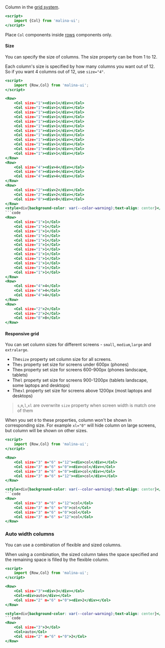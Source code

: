 Column in the [grid system](#grid).

```htm
<script>
    import {Col} from 'malina-ui';
</script>
```

Place `Col` components inside [rows](#row) components only.

#### Size

You can specify the size of columns. The size property can be from 1 to 12.

Each column's size is specified by how many columns you want out of 12. So if you want 4 columns out of 12, use `size="4"`.

```htm example
<script>
    import {Row,Col} from 'malina-ui';
</script>

<Row>
    <Col size="1"><div>1</div></Col>
    <Col size="1"><div>1</div></Col>
    <Col size="1"><div>1</div></Col>
    <Col size="1"><div>1</div></Col>
    <Col size="1"><div>1</div></Col>
    <Col size="1"><div>1</div></Col>
    <Col size="1"><div>1</div></Col>
    <Col size="1"><div>1</div></Col>
    <Col size="1"><div>1</div></Col>
    <Col size="1"><div>1</div></Col>
    <Col size="1"><div>1</div></Col>
    <Col size="1"><div>1</div></Col>
</Row>
<Row>
    <Col size="4"><div>4</div></Col>
    <Col size="4"><div>4</div></Col>
    <Col size="4"><div>4</div></Col>
</Row>
<Row>
    <Col size="2"><div>2</div></Col>
    <Col size="2"><div>2</div></Col>
    <Col size="8"><div>8</div></Col>
</Row>
<style>div{background-color: var(--color-warning);text-align: center}</style>
```code
<Row>
    <Col size="1">1</Col>
    <Col size="1">1</Col>
    <Col size="1">1</Col>
    <Col size="1">1</Col>
    <Col size="1">1</Col>
    <Col size="1">1</Col>
    <Col size="1">1</Col>
    <Col size="1">1</Col>
    <Col size="1">1</Col>
    <Col size="1">1</Col>
    <Col size="1">1</Col>
    <Col size="1">1</Col>
</Row>
<Row>
    <Col size="4">4</Col>
    <Col size="4">4</Col>
    <Col size="4">4</Col>
</Row>
<Row>
    <Col size="2">2</Col>
    <Col size="2">2</Col>
    <Col size="8">8</Col>
</Row>
```

#### Responsive grid

You can set column sizes for different screens - `small`, `medium`,`large` and `extralarge`. 


* The`size` property set column size for all screens.
* The`s` property set size for screens under 600px (phones)
* The`m` property set size for screens 600-900px (phones landscape, tablets)
* The`l` property set size for screens 900-1200px (tablets landscape, some laptops and desktops)
* The`xl` property set size for screens above 1200px (most laptops and desktops)

> `s`,`m`,`l`,`xl` are overwrite `size` property when screen width is match one of them

When you set `0` to these properties, column won't be shown in corresponding size. For example `xl="0"` will hide column on large screens, but column will be shown on other sizes. 


```htm example
<script>
    import {Row,Col} from 'malina-ui';
</script>

<Row>
    <Col size="3" m="6" s="12"><div>col</div></Col>
    <Col size="3" m="6" s="0"><div>col</div></Col>
    <Col size="3" m="6" s="0"><div>col</div></Col>
    <Col size="3" m="6" s="12"><div>col</div></Col>
</Row>

<style>div{background-color: var(--color-warning);text-align: center}</style>
```code
<Row>
    <Col size="3" m="6" s="12">col</Col>
    <Col size="3" m="6" s="0">col</Col>
    <Col size="3" m="6" s="0">col</Col>
    <Col size="3" m="6" s="12">col</Col>
</Row>
```


### Auto width columns

You can use a combination of flexible and sized columns.

When using a combination, the sized column takes the space specified and the remaining space is filled by the flexible column.

```htm example
<script>
    import {Row,Col} from 'malina-ui';
</script>

<Row>
    <Col size="3"><div>3</div></Col>
    <Col><div>auto</div></Col>
    <Col size="2" m="6" s="0"><div>2</div></Col>
</Row>

<style>div{background-color: var(--color-warning);text-align: center}</style>
```code
<Row>
    <Col size="3">3</Col>
    <Col>auto</Col>
    <Col size="2" m="6" s="0">2</Col>
</Row>
```